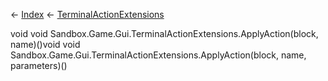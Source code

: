 ← [Index](Api-Index) ← [TerminalActionExtensions](Sandbox.Game.Gui.TerminalActionExtensions)

void void Sandbox.Game.Gui.TerminalActionExtensions.ApplyAction(block, name)()void void Sandbox.Game.Gui.TerminalActionExtensions.ApplyAction(block, name, parameters)()